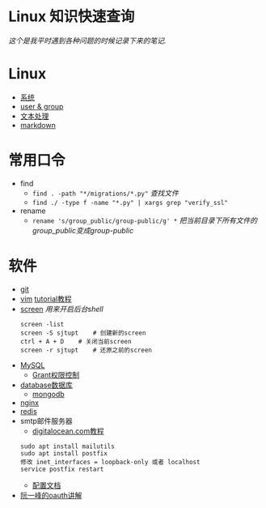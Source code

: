 # Linux 知识快速查询  
*这个是我平时遇到各种问题的时候记录下来的笔记.*

# Linux
* [系统](./linux/system.md)
* [user & group](./linux/user_group.md)
* [文本处理](./text.md)
* [markdown](./markdown.md)


# 常用口令
* find
    * `find . -path "*/migrations/*.py"` *查找文件*
    * `find ./ -type f -name "*.py" | xargs grep "verify_ssl"`
* rename
    * `rename 's/group_public/group-public/g' *` *把当前目录下所有文件的group_public变成group-public*


# 软件
* [git](./git/README.md)
* [vim](./vim.md) [tutorial教程](http://www.openvim.com/)
* [screen](./screen.md) *用来开启后台shell*
    ```
    screen -list
    screen -S sjtupt    # 创建新的screen
    ctrl + A + D    # 关闭当前screen
    screen -r sjtupt    # 还原之前的screen
    ```
* [MySQL](./database/README.md)
    * [Grant权限控制](./database/mysql_grant.md)
* [database数据库](./database/README.md)
    * [mongodb](./mongodb.md)
* [nginx](./nginx.md)
* [redis](./redis/README.md)
* smtp邮件服务器
    * [digitalocean.com教程](https://www.digitalocean.com/community/tutorials/how-to-install-and-configure-postfix-as-a-send-only-smtp-server-on-ubuntu-14-04)
    ```
    sudo apt install mailutils
    sudo apt install postfix
    修改 inet_interfaces = loopback-only 或者 localhost
    service postfix restart
    ```
    * [配置文档](http://blog.csdn.net/reage11/article/details/9295005)
* [阮一峰的oauth讲解](http://www.ruanyifeng.com/blog/2014/05/oauth_2_0.html)
